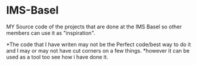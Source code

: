 # IMS-Basel
MY Source code of the projects that are done at the IMS Basel so other members can use it as "inspiration".

*The code that I have writen may not be the Perfect code/best way to do it and I may or may not have cut corners on a few things.
*however it can be used as a tool too see how i have done it.
